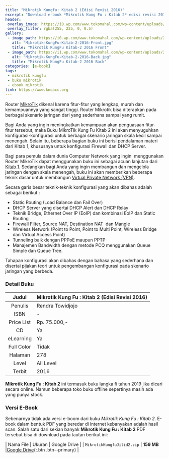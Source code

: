 ```yaml
---
title: "Mikrotik Kungfu: Kitab 2 (Edisi Revisi 2016)"
excerpt: "Download e-book *Mikrotik Kung Fu : Kitab 2* edisi revisi 2016 PDF di sini"
header:
 overlay_image: https://i0.wp.com/www.tokomahal.com/wp-content/uploads/2017/06/cover.114.Mikrotik-KungFu-Kitab-2-2016-Front.jpg
 overlay_filter: rgba(255, 225, 0, 0.5)
gallery:
 - image_path: https://i0.wp.com/www.tokomahal.com/wp-content/uploads/2017/06/cover.114.Mikrotik-KungFu-Kitab-2-2016-Front.jpg
   alt: "Mikrotik-KungFu-Kitab-2-2016-Front.jpg"
   title: "Mikrotik KungFu Kitab-2 2016 Front"
 - image_path: https://i1.wp.com/www.tokomahal.com/wp-content/uploads/2017/06/cover.114.Mikrotik-KungFu-Kitab-2-2016-Back.jpg
   alt: "Mikrotik-KungFu-Kitab-2-2016-Back.jpg"
   title: "Mikrotik KungFu Kitab-2 2016 Back"
categories: [e-book]
tags:
 - mikrotik kungfu
 - buku mikrotik
 - ebook mikrotik
link: https://www.knoacc.org
---
```

Router [MikroTik](https://www.knoacc.org/search/label/Mikrotik) dikenal karena fitur-fitur yang lengkap, murah dan kemampuannya yang sangat tinggi. Router Mikrotik bisa diterapkan pada berbagai skenario jaringan dari yang sederhana sampai yang rumit.

Bagi Anda yang ingin meningkatkan kemampuan akan penguasaan fitur-fitur tersebut, maka Buku MikroTik Kung Fu Kitab 2 ini akan menyuguhkan konfigurasi-konfigurasi untuk berbagai skenario jaringan skala kecil sampai menengah. Selain itu, beberapa bagian buku ini berisi pendalaman materi dari Kitab 1, khususnya untuk konfigurasi Firewall dan DHCP Server.

Bagi para pemula dalam dunia Computer Network yang ingin  menggunakan Router MikroTik dapat menggunakan buku ini sebagai acuan lanjutan dari [Kitab 1](https://knoacc.github.io/catetan/e-book/mikrotik-kungfu-kitab-1-edisi-revisi-2016-pdf/). Sedangkan bagi Anda yang ingin membangun dan mengelola jaringan dengan skala menengah, buku ini akan memberikan beberapa teknik dasar untuk membangun [Virtual Private Network (VPN)](https://www.knoacc.org/search/label/VPN). 

Secara garis besar teknik-teknik konfigurasi yang akan dibahas adalah sebagai berikut :

- Static Routing (Load Balance dan Fail Over)
- DHCP Server yang disertai DHCP Alert dan DHCP Relay
- Teknik Bridge, Ethernet Over IP (EoIP) dan kombinasi EoIP dan Static Routing
- Firewall Filter, Source NAT, Destination NAT  dan Mangle
- Wireless Network (Point to Point, Point to Multi Point, Wireless Bridge dan Virtual Access Point)
- Tunneling baik dengan PPPoE maupun PPTP
- Manajemen Bandwidth dengan metode PCQ menggunakan Queue Simple dan Queue Tree.

Tahapan konfigurasi akan dibahas dengan bahasa yang sederhana dan disertai pijakan teori untuk pengembangan konfigurasi pada skenario jaringan yang berbeda.

### Detail Buku

| Judul | Mikrotik Kung Fu : Kitab 2 (Edisi Revisi 2016) |
|:---:|:---|
| Penulis | Rendra Towidjojo |
| ISBN | - |
| Price List | Rp. 75.000,- |
| CD | Ya |
| eLearning | Ya |
| Full Color | Tidak |
| Halaman | 278 |
| Level | All Level |
| Terbit | 2016 |


**Mikrotik Kung Fu : Kitab 2** ini termasuk buku langka fi tahun 2019 jika dicari secara online. Namun beberapa toko buku offline sepertinya masih ada yang punya stock.

### Versi E-Book

Sebenarnya tidak ada versi e-boom dari buku *Mikrotik Kung Fu : Kitab 2*. E-book dalam bentuk PDF yang beredar di internet kebanyakan adalah hasil scan. Salah satu dari sekian banyak **Mikrotik Kung Fu : Kitab 2** PDF tersebut bisa di download pada tautan berikut ini:

| Nama File | Ukuran | Google Drive |
| `MikrotikKungfuJilid2.zip` | **159 MB** |[Google Drive](https://mi.knoacc.org/bitly?st1=MikrotikKungfuJilid2.zip&st2=159MB&cde=2KQMIFS){:.btn .btn--primary} |
